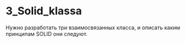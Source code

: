# 3_Solid_klassa
Нужно разработать три взаимосвязанных класса, и описать каким принципам SOLID они следуют.
